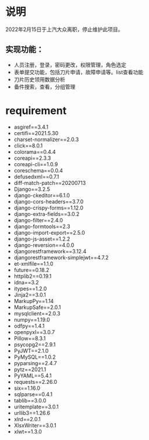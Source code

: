 # 说明
2022年2月15日于上汽大众离职，停止维护此项目。
## 实现功能：
- 人员注册，登录，密码更改，权限管理，角色选定
- 表单提交功能，包括刀片申请，故障申请等。list查看功能
- 刀片历史领用数据分析
- 备件搜索，查看，分组管理

# requirement

- asgiref==3.4.1
- certifi==2021.5.30
- charset-normalizer==2.0.3
- click==8.0.1
- colorama==0.4.4
- coreapi==2.3.3
- coreapi-cli==1.0.9
- coreschema==0.0.4
- defusedxml==0.7.1
- diff-match-patch==20200713
- Django==3.2.5
- django-ckeditor==6.1.0
- django-cors-headers==3.7.0
- django-crispy-forms==1.12.0
- django-extra-fields==3.0.2
- django-filter==2.4.0
- django-formtools==2.3
- django-import-export==2.5.0
- django-js-asset==1.2.2
- django-reversion==4.0.0
- djangorestframework==3.12.4
- djangorestframework-simplejwt==4.7.2
- et-xmlfile==1.1.0
- future==0.18.2
- httplib2==0.19.1
- idna==3.2
- itypes==1.2.0
- Jinja2==3.0.1
- MarkupPy==1.14
- MarkupSafe==2.0.1
- mysqlclient==2.0.3
- numpy==1.19.0
- odfpy==1.4.1
- openpyxl==3.0.7
- Pillow==8.3.1
- psycopg2==2.9.1
- PyJWT==2.1.0
- PyMySQL==1.0.2
- pyparsing==2.4.7
- pytz==2021.1
- PyYAML==5.4.1
- requests==2.26.0
- six==1.16.0
- sqlparse==0.4.1
- tablib==3.0.0
- uritemplate==3.0.1
- urllib3==1.26.6
- xlrd==2.0.1
- XlsxWriter==3.0.1
- xlwt==1.3.0